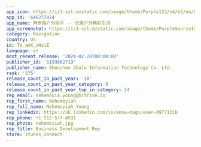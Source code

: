 ```yaml
---
app_icon: https://is1-ssl.mzstatic.com/image/thumb/Purple122/v4/b2/ea/06/b2ea062c-c506-2a47-e40e-05f730ac66b3/AppIcon-0-0-1x_U007emarketing-0-7-0-0-85-220.png/1024x1024bb.png
app_id: '646277024'
app_name: 两步路户外助手 -- 记录户外精彩生活
app_screenshot: https://is1-ssl.mzstatic.com/image/thumb/PurpleSource126/v4/df/73/2c/df732cd1-a0c9-4918-1918-fb1e0d77d1b9/5d1dff63-6bb7-4775-a155-c1ea067dfac2_page_X_1.jpg/1242x2688bb.png
category: Navigation
country: US
id: Te_amX_aWviE
language: en
most_recent_release: '2024-02-20T00:00:00'
publisher_id: '1193862719'
publisher_name: Shenzhen 2bulu Information Technology Co. Ltd.
rank: '375'
release_count_in_past_year: '18'
release_count_in_past_year_category: 9
release_count_in_past_year_top_in_category: 24
rep_email: nehemoyia.young@bitrise.io
rep_first_name: Nehemoyiah
rep_full_name: Nehemoyiah Young
rep_linkedin: https://uk.linkedin.com/in/anna-magnussen-0977131b
rep_phone: +1 512-577-4531
rep_photo: nehemoyiah.jpg
rep_title: Business Development Rep
store: itunes_connect
---
```

